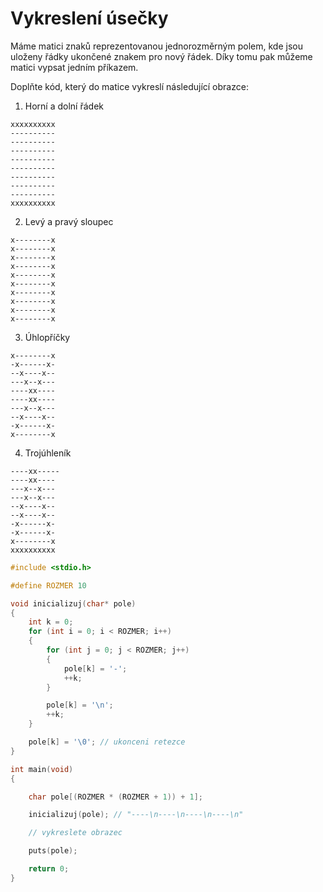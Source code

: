 # Vykreslení úsečky

Máme matici znaků reprezentovanou jednorozměrným polem, kde jsou uloženy řádky ukončené znakem pro nový řádek. Díky tomu pak můžeme matici vypsat jedním příkazem.

Doplňte kód, který do matice vykreslí následující obrazce:

1) Horní a dolní řádek

```
xxxxxxxxxx
----------
----------
----------
----------
----------
----------
----------
----------
xxxxxxxxxx
```

2) Levý a pravý sloupec

```
x--------x
x--------x
x--------x
x--------x
x--------x
x--------x
x--------x
x--------x
x--------x
x--------x
```

3) Úhlopříčky

```
x--------x
-x------x-
--x----x--
---x--x---
----xx----
----xx----
---x--x---
--x----x--
-x------x-
x--------x
```

4) Trojúhleník

```
----xx-----
----xx----
---x--x---
---x--x---
--x----x--
--x----x--
-x------x-
-x------x-
x--------x
xxxxxxxxxx
```

```c
#include <stdio.h>

#define ROZMER 10

void inicializuj(char* pole)
{
    int k = 0;
    for (int i = 0; i < ROZMER; i++)
    {
        for (int j = 0; j < ROZMER; j++)
        {
            pole[k] = '-';
            ++k;
        }

        pole[k] = '\n';
        ++k;
    }

    pole[k] = '\0'; // ukonceni retezce
}

int main(void)
{

    char pole[(ROZMER * (ROZMER + 1)) + 1];

    inicializuj(pole); // "----\n----\n----\n----\n"

    // vykreslete obrazec

    puts(pole);

    return 0;
}
```
